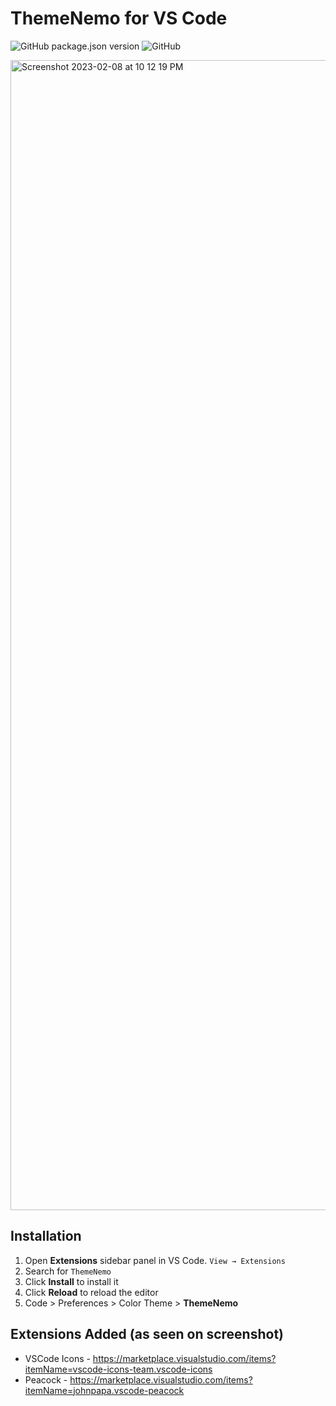 # ThemeNemo for VS Code

![GitHub package.json version](https://img.shields.io/github/package-json/v/shiftEscape/theme-nemo-vscode?style=for-the-badge)
![GitHub](https://img.shields.io/github/license/shiftEscape/theme-nemo-vscode?style=for-the-badge)

<img width="1840" alt="Screenshot 2023-02-08 at 10 12 19 PM" src="https://user-images.githubusercontent.com/2888535/217557372-1e0d4263-253e-4425-948f-f93ef3e11daa.png">

## Installation

1. Open **Extensions** sidebar panel in VS Code. `View → Extensions`
2. Search for `ThemeNemo`
3. Click **Install** to install it
4. Click **Reload** to reload the editor
5. Code > Preferences > Color Theme > **ThemeNemo**

## Extensions Added (as seen on screenshot)

- VSCode Icons - https://marketplace.visualstudio.com/items?itemName=vscode-icons-team.vscode-icons
- Peacock - https://marketplace.visualstudio.com/items?itemName=johnpapa.vscode-peacock
